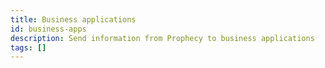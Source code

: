 ```yaml
---
title: Business applications
id: business-apps
description: Send information from Prophecy to business applications
tags: []
---
```

